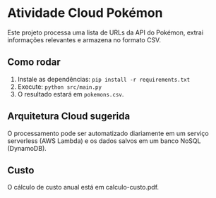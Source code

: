 # Atividade Cloud Pokémon

Este projeto processa uma lista de URLs da API do Pokémon, extrai informações relevantes e armazena no formato CSV.

## Como rodar
1. Instale as dependências: `pip install -r requirements.txt`
2. Execute: `python src/main.py`
3. O resultado estará em `pokemons.csv`.

## Arquitetura Cloud sugerida
O processamento pode ser automatizado diariamente em um serviço serverless (AWS Lambda) e os dados salvos em um banco NoSQL (DynamoDB).

## Custo
O cálculo de custo anual está em calculo-custo.pdf.
